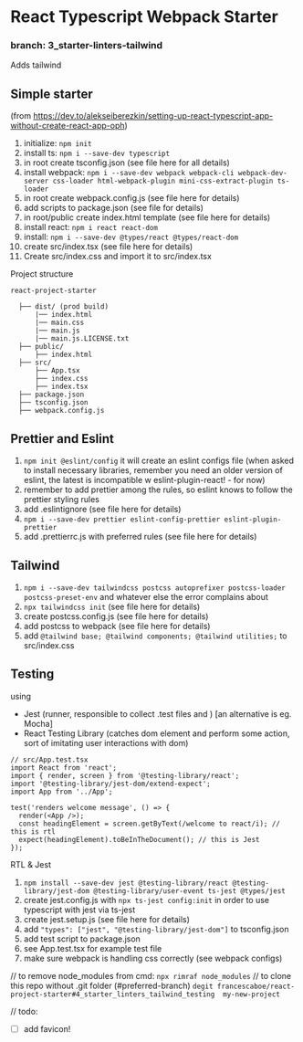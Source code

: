 # React Typescript Webpack Starter
### branch: 3_starter-linters-tailwind
Adds tailwind

## Simple starter
(from https://dev.to/alekseiberezkin/setting-up-react-typescript-app-without-create-react-app-oph)
1. initialize: `npm init`
2. install ts: `npm i --save-dev typescript`
3. in root create tsconfig.json (see file here for all details)
4. install webpack: `npm i --save-dev webpack webpack-cli webpack-dev-server css-loader html-webpack-plugin mini-css-extract-plugin ts-loader`
5. in root create webpack.config.js (see file here for details)
6. add scripts to package.json (see file for details)
7. in root/public create index.html template (see file here for details)
8. install react: ```npm i react react-dom```
9. install: ```npm i --save-dev @types/react @types/react-dom```
10. create src/index.tsx (see file here for details)
11. Create src/index.css and import it to src/index.tsx

Project structure
  ```
  react-project-starter
  
    ├── dist/ (prod build)
        |── index.html
        |── main.css
        |── main.js
        |── main.js.LICENSE.txt
    ├── public/
        ├── index.html
    ├── src/
        ├── App.tsx
        ├── index.css
        ├── index.tsx
    ├── package.json
    ├── tsconfig.json
    ├── webpack.config.js
  ```

## Prettier and Eslint
1. ```npm init @eslint/config``` it will create an eslint configs file
   (when asked to install necessary libraries, remember you need an older version of eslint, the latest is incompatible w eslint-plugin-react! - for now) 
2. remember to add prettier among the rules, so eslint knows to follow the prettier styling rules 
3. add .eslintignore (see file here for details)
4. ```npm i --save-dev prettier eslint-config-prettier eslint-plugin-prettier```
5. add .prettierrc.js with preferred rules (see file here for details)

## Tailwind
1. ```npm i --save-dev tailwindcss postcss autoprefixer postcss-loader postcss-preset-env``` and whatever else the error complains about
2. ```npx tailwindcss init``` (see file here for details)
3. create postcss.config.js (see file here for details)
4. add postcss to webpack (see file here for details)
5. add ```@tailwind base;
   @tailwind components;
   @tailwind utilities;``` to src/index.css

## Testing
using
- Jest (runner, responsible to collect .test files and ) [an alternative is eg. Mocha]
- React Testing Library (catches dom element and perform some action, sort of imitating user interactions with dom)

```tsx
// src/App.test.tsx
import React from 'react';
import { render, screen } from '@testing-library/react';
import '@testing-library/jest-dom/extend-expect';
import App from '../App';

test('renders welcome message', () => {
  render(<App />);
  const headingElement = screen.getByText(/welcome to react/i); // this is rtl
  expect(headingElement).toBeInTheDocument(); // this is Jest
});
```
RTL & Jest
1. ```npm install --save-dev jest @testing-library/react @testing-library/jest-dom @testing-library/user-event ts-jest @types/jest```
2. create jest.config.js with ```npx ts-jest config:init``` in order to use typescript with jest via ts-jest
3. create jest.setup.js (see file here for details)
4. add ```"types": ["jest", "@testing-library/jest-dom"]``` to tsconfig.json
5. add test script to package.json
6. see App.test.tsx for example test file
7. make sure webpack is handling css correctly (see webpack configs)


// to remove node_modules from cmd: ```npx rimraf node_modules```
// to clone this repo without .git folder (#preferred-branch)
```degit francescaboe/react-project-starter#4_starter_linters_tailwind_testing  my-new-project```


// todo: 
- [ ] add favicon!